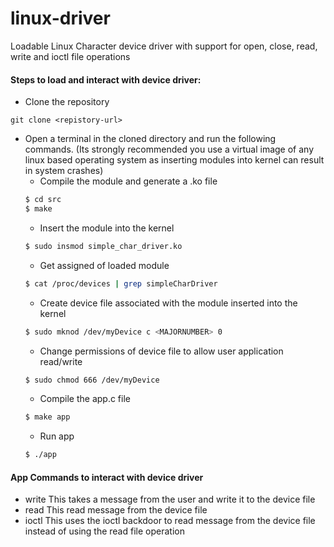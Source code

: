 # linux-driver
Loadable Linux Character device driver with support for open, close, read, write and ioctl file operations

#### Steps to load and interact with device driver:
- Clone the repository
```
git clone <repistory-url>
```
- Open a terminal in the cloned directory and run the following commands. (Its strongly recommended you use a virtual image of any linux based operating system as inserting modules into kernel can result in system crashes)
    - Compile the module and generate a .ko file 
    ```sh
    $ cd src
    $ make
    ```
    - Insert the module into the kernel
    ```sh
    $ sudo insmod simple_char_driver.ko
    ```
    - Get <MAJORNUMBER> assigned of loaded module
    ```sh
    $ cat /proc/devices | grep simpleCharDriver
    ```
     - Create device file associated with the module inserted into the kernel
    ```sh
    $ sudo mknod /dev/myDevice c <MAJORNUMBER> 0
    ```
     - Change permissions of device file to allow user application read/write
    ```sh
    $ sudo chmod 666 /dev/myDevice
    ```
   - Compile the app.c file
    ```sh
    $ make app
    ```
   - Run app
    ```sh
    $ ./app
    ```
    
#### App Commands to interact with device driver
- write
    This takes a message from the user and write it to the device file
- read
    This read message from the device file
- ioctl
    This uses the ioctl backdoor to read message from the device file
instead of using the read file operation
